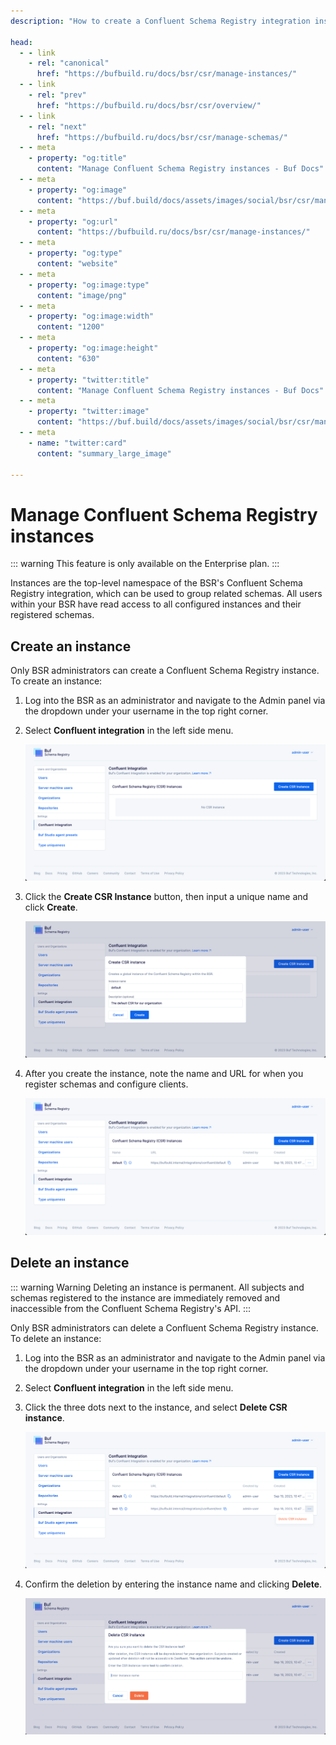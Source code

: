 ```yaml
---
description: "How to create a Confluent Schema Registry integration instance within in the Buf Schema Registry"

head:
  - - link
    - rel: "canonical"
      href: "https://bufbuild.ru/docs/bsr/csr/manage-instances/"
  - - link
    - rel: "prev"
      href: "https://bufbuild.ru/docs/bsr/csr/overview/"
  - - link
    - rel: "next"
      href: "https://bufbuild.ru/docs/bsr/csr/manage-schemas/"
  - - meta
    - property: "og:title"
      content: "Manage Confluent Schema Registry instances - Buf Docs"
  - - meta
    - property: "og:image"
      content: "https://buf.build/docs/assets/images/social/bsr/csr/manage-instances.png"
  - - meta
    - property: "og:url"
      content: "https://bufbuild.ru/docs/bsr/csr/manage-instances/"
  - - meta
    - property: "og:type"
      content: "website"
  - - meta
    - property: "og:image:type"
      content: "image/png"
  - - meta
    - property: "og:image:width"
      content: "1200"
  - - meta
    - property: "og:image:height"
      content: "630"
  - - meta
    - property: "twitter:title"
      content: "Manage Confluent Schema Registry instances - Buf Docs"
  - - meta
    - property: "twitter:image"
      content: "https://buf.build/docs/assets/images/social/bsr/csr/manage-instances.png"
  - - meta
    - name: "twitter:card"
      content: "summary_large_image"

---
```


# Manage Confluent Schema Registry instances

::: warning
This feature is only available on the Enterprise plan.
:::

Instances are the top-level namespace of the BSR's Confluent Schema Registry integration, which can be used to group related schemas. All users within your BSR have read access to all configured instances and their registered schemas.

## Create an instance

Only BSR administrators can create a Confluent Schema Registry instance. To create an instance:

1.  Log into the BSR as an administrator and navigate to the Admin panel via the dropdown under your username in the top right corner.
2.  Select **Confluent integration** in the left side menu.

    ![Confluent Schema Registry instance admin UI](../../../images/bsr/csr-admin.png)

3.  Click the **Create CSR Instance** button, then input a unique name and click **Create**.

    ![Create Confluent Schema Registry instance modal](../../../images/bsr/csr-create.png)

4.  After you create the instance, note the name and URL for when you register schemas and configure clients.

    ![Confluent Schema Registry instance name and API URL](../../../images/bsr/csr-created.png)

## Delete an instance

::: warning Warning
Deleting an instance is permanent. All subjects and schemas registered to the instance are immediately removed and inaccessible from the Confluent Schema Registry's API.
:::

Only BSR administrators can delete a Confluent Schema Registry instance. To delete an instance:

1.  Log into the BSR as an administrator and navigate to the Admin panel via the dropdown under your username in the top right corner.
2.  Select **Confluent integration** in the left side menu.
3.  Click the three dots next to the instance, and select **Delete CSR instance**.

    ![Confluent Schema Registry delete button](../../../images/bsr/csr-delete-button.png)

4.  Confirm the deletion by entering the instance name and clicking **Delete**.

    ![Confluent Schema Registry delete modal](../../../images/bsr/csr-delete.png)
